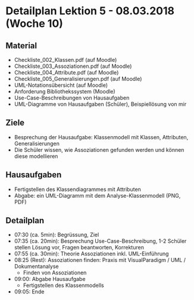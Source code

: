 Detailplan Lektion 5 - 08.03.2018 (Woche 10)
===========================================

Material
--------
* Checkliste_002_Klassen.pdf (auf Moodle)
* Checkliste_003_Assoziationen.pdf (auf Moodle)
* Checkliste_004_Attribute.pdf (auf Moodle)
* Checkliste_005_Generalisierungen.pdf (auf Moodle)
* UML-Notationsübersicht (auf Moodle)
* Anforderung Bibliothekssystem (Moodle)
* Use-Case-Beschreibungen von Hausaufgaben
* UML-Diagramme von Hausaufgaben (Schüler), Beispiellösung von mir

Ziele
-----

* Besprechung der Hausaufgabe: Klassenmodell mit Klassen, Attributen, Generalisierungen
* Die Schüler wissen, wie Assoziationen gefunden werden und können diese modellieren

Hausaufgaben
--------------

* Fertigstellen des Klassendiagrammes mit Attributen
* Abgabe: ein UML-Diagramm mit dem Analyse-Klassenmodell (PNG, PDF)

Detailplan
----------

* 07:30 (ca. 5min): Begrüssung, Ziel
* 07:35 (ca. 20min): Besprechung Use-Case-Beschreibung, 1-2 Schüler stellen Lösung vor, Fragen beantworten, Korrekturen
* 07:55 (ca. 30min): Theorie Assoziationen inkl. UML-Einführung
* 08:25 (Rest): Assoziationen finden: Praxis mit VisualParadigm / UML / Dokumentanalyse
  * Finden von Assoziationen
* 09:00: Abgabe Hausaufgabe
  * Fertigstellen des Klassenmodells
* 09:05: Ende
